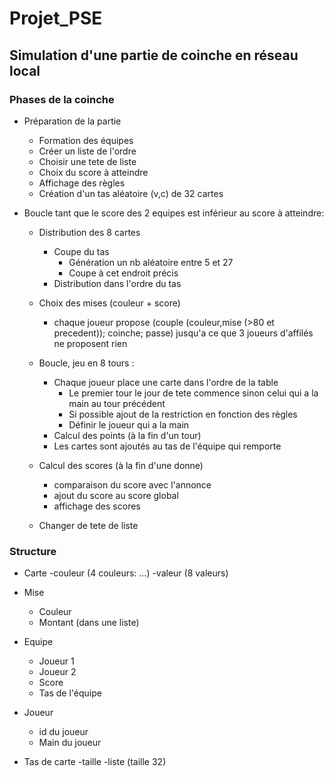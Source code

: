 # Projet_PSE

## Simulation d'une partie de coinche en réseau local

### Phases de la coinche

* Préparation de la partie
    - Formation des équipes
    - Créer un liste de l'ordre
    - Choisir une tete de liste
    - Choix du score à atteindre
    - Affichage des règles
    - Création d'un tas aléatoire (v,c) de 32 cartes

* Boucle tant que le score des 2 equipes est inférieur au score à atteindre:

    - Distribution des 8 cartes 
        + Coupe du tas
            * Génération un nb aléatoire entre 5 et 27
            * Coupe à cet endroit précis
        + Distribution dans l'ordre du tas

    - Choix des mises (couleur + score)
        + chaque joueur propose (couple (couleur,mise (>80 et precedent)); coinche;  passe) jusqu'a ce que 3 joueurs d'affilés ne proposent rien

    - Boucle, jeu en 8 tours :
        + Chaque joueur place une carte dans l'ordre de la table
            - Le premier tour le jour de tete commence sinon celui qui a la main au tour précédent
            - Si possible ajout de la restriction en fonction des règles
            - Définir le joueur qui a la main
        + Calcul des points (à la fin d'un tour)
        + Les cartes sont ajoutés au tas de l'équipe qui remporte

    
    - Calcul des scores (à la fin d'une donne)
        + comparaison du score avec l'annonce
        + ajout du score au score global
        + affichage des scores 

    - Changer de tete de liste

### Structure

* Carte
    -couleur (4 couleurs: ...)
    -valeur (8 valeurs)

* Mise 
    - Couleur
    - Montant (dans une liste)
    
* Equipe
    - Joueur 1
    - Joueur 2
    - Score
    - Tas de l'équipe

* Joueur 
    - id du joueur
    - Main du joueur

* Tas de carte
    -taille
    -liste (taille 32)